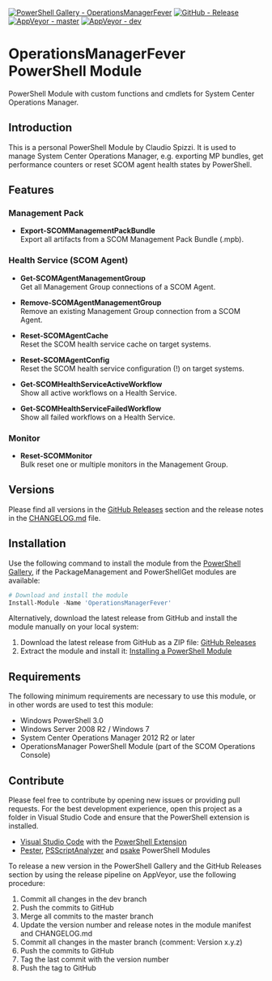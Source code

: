 [![PowerShell Gallery - OperationsManagerFever](https://img.shields.io/badge/PowerShell_Gallery-OperationsManagerFever-0072C6.svg)](https://www.powershellgallery.com/packages/OperationsManagerFever)
[![GitHub - Release](https://img.shields.io/github/release/claudiospizzi/OperationsManagerFever.svg)](https://github.com/claudiospizzi/OperationsManagerFever/releases)
[![AppVeyor - master](https://img.shields.io/appveyor/ci/claudiospizzi/OperationsManagerFever/master.svg)](https://ci.appveyor.com/project/claudiospizzi/OperationsManagerFever/branch/master)
[![AppVeyor - dev](https://img.shields.io/appveyor/ci/claudiospizzi/OperationsManagerFever/master.svg)](https://ci.appveyor.com/project/claudiospizzi/OperationsManagerFever/branch/dev)


# OperationsManagerFever PowerShell Module

PowerShell Module with custom functions and cmdlets for System Center Operations
Manager.


## Introduction

This is a personal PowerShell Module by Claudio Spizzi. It is used to manage
System Center Operations Manager, e.g. exporting MP bundles, get performance
counters or reset SCOM agent health states by PowerShell.


## Features

### Management Pack

* **Export-SCOMManagementPackBundle**  
  Export all artifacts from a SCOM Management Pack Bundle (.mpb).

### Health Service (SCOM Agent)

* **Get-SCOMAgentManagementGroup**  
  Get all Management Group connections of a SCOM Agent.

* **Remove-SCOMAgentManagementGroup**  
  Remove an existing Management Group connection from a SCOM Agent.

* **Reset-SCOMAgentCache**  
  Reset the SCOM health service cache on target systems.

* **Reset-SCOMAgentConfig**  
  Reset the SCOM health service configuration (!) on target systems.

* **Get-SCOMHealthServiceActiveWorkflow**  
  Show all active workflows on a Health Service.

* **Get-SCOMHealthServiceFailedWorkflow**  
  Show all failed workflows on a Health Service.

### Monitor

* **Reset-SCOMMonitor**  
  Bulk reset one or multiple monitors in the Management Group.


## Versions

Please find all versions in the [GitHub Releases] section and the release notes
in the [CHANGELOG.md] file.


## Installation

Use the following command to install the module from the [PowerShell Gallery],
if the PackageManagement and PowerShellGet modules are available:

```powershell
# Download and install the module
Install-Module -Name 'OperationsManagerFever'
```

Alternatively, download the latest release from GitHub and install the module
manually on your local system:

1. Download the latest release from GitHub as a ZIP file: [GitHub Releases]
2. Extract the module and install it: [Installing a PowerShell Module]


## Requirements

The following minimum requirements are necessary to use this module, or in other
words are used to test this module:

* Windows PowerShell 3.0
* Windows Server 2008 R2 / Windows 7
* System Center Operations Manager 2012 R2 or later
* OperationsManager PowerShell Module (part of the SCOM Operations Console)


## Contribute

Please feel free to contribute by opening new issues or providing pull requests.
For the best development experience, open this project as a folder in Visual
Studio Code and ensure that the PowerShell extension is installed.

* [Visual Studio Code] with the [PowerShell Extension]
* [Pester], [PSScriptAnalyzer] and [psake] PowerShell Modules

To release a new version in the PowerShell Gallery and the GitHub Releases
section by using the release pipeline on AppVeyor, use the following procedure:

1. Commit all changes in the dev branch
2. Push the commits to GitHub
3. Merge all commits to the master branch
4. Update the version number and release notes in the module manifest and CHANGELOG.md
5. Commit all changes in the master branch (comment: Version x.y.z)
6. Push the commits to GitHub
7. Tag the last commit with the version number
8. Push the tag to GitHub



[PowerShell Gallery]: https://www.powershellgallery.com/packages/OperationsManagerFever
[GitHub Releases]: https://github.com/claudiospizzi/OperationsManagerFever/releases
[Installing a PowerShell Module]: https://msdn.microsoft.com/en-us/library/dd878350

[CHANGELOG.md]: CHANGELOG.md

[Visual Studio Code]: https://code.visualstudio.com/
[PowerShell Extension]: https://marketplace.visualstudio.com/items?itemName=ms-vscode.PowerShell
[Pester]: https://www.powershellgallery.com/packages/Pester
[PSScriptAnalyzer]: https://www.powershellgallery.com/packages/PSScriptAnalyzer
[psake]: https://www.powershellgallery.com/packages/psake
